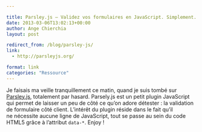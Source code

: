 ```yaml
---

title: Parsley.js – Validez vos formulaires en JavaScript. Simplement.
date: 2013-03-06T13:02:13+00:00
author: Ange Chierchia
layout: post

redirect_from: /blog/parsley-js/
link:
  - http://parsleyjs.org/

format: link
categories: "Ressource"
---
```

Je faisais ma veille tranquillement ce matin, quand je suis tombé sur [Parsley.js](http://parsleyjs.org "Javascript forms validation. Powerful, UX aware & Dead simple."), totalement par hasard. Parsely.js est un petit plugin JavaScript qui permet de laisser un peu de côté ce qu&rsquo;on adore détester : la validation de formulaire côté client. L&rsquo;intérêt du plugin réside dans le fait qu&rsquo;il ne nécessite aucune ligne de JavaScript, tout se passe au sein du code HTML5 grâce à l&rsquo;attribut `data-*`. Enjoy !